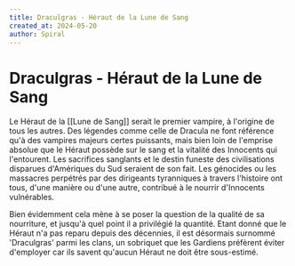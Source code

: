 ```yaml
---
title: Draculgras - Héraut de la Lune de Sang
created_at: 2024-05-20
author: Spiral
---
```

# Draculgras - Héraut de la Lune de Sang
Le Héraut de la [[Lune de Sang]] serait le premier vampire, à l'origine de tous les autres. Des légendes comme celle de Dracula ne font référence qu'à des vampires majeurs certes puissants, mais bien loin de l'emprise absolue que le Héraut possède sur le sang et la vitalité des Innocents qui l'entourent. Les sacrifices sanglants et le destin funeste des civilisations disparues d'Amériques du Sud seraient de son fait. Les génocides ou les massacres perpétrés par des dirigeants tyranniques à travers l'histoire ont tous, d'une manière ou d'une autre, contribué à le nourrir d'Innocents vulnérables. 

Bien évidemment cela mène à se poser la question de la qualité de sa nourriture, et jusqu'à quel point il a privilégié la quantité. Etant donné que le Héraut n'a pas reparu depuis des décennies, il est désormais surnommé 'Draculgras' parmi les clans, un sobriquet que les Gardiens préfèrent éviter d'employer car ils savent qu'aucun Héraut ne doit être sous-estimé.